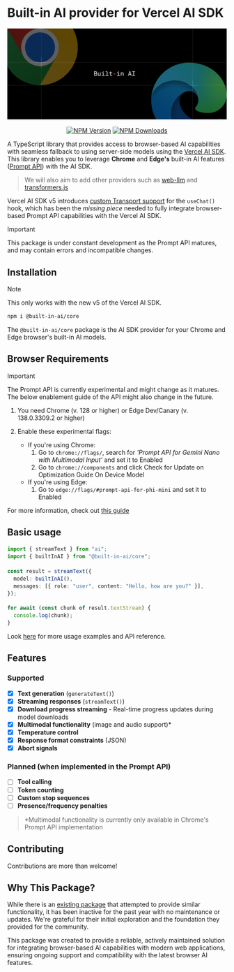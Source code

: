 # Built-in AI provider for Vercel AI SDK

<div align="center">
<img src="npm-header.png">
</div>

<div align="center">

[![NPM Version](https://img.shields.io/npm/v/%40built-in-ai%2Fcore)](https://www.npmjs.com/package/@built-in-ai/core)
[![NPM Downloads](https://img.shields.io/npm/dw/%40built-in-ai%2Fcore)](https://www.npmjs.com/package/@built-in-ai/core)

</div>

A TypeScript library that provides access to browser-based AI capabilities with seamless fallback to using server-side models using the [Vercel AI SDK](https://ai-sdk.dev/). This library enables you to leverage **Chrome** and **Edge's** built-in AI features ([Prompt API](https://github.com/webmachinelearning/prompt-api)) with the AI SDK.

> We will also aim to add other providers such as [web-llm](https://github.com/mlc-ai/web-llm) and [transformers.js](https://huggingface.co/docs/transformers.js/en/index)

Vercel AI SDK v5 introduces [custom Transport support](https://v5.ai-sdk.dev/docs/announcing-ai-sdk-5-beta#enhanced-usechat-architecture) for the `useChat()` hook, which has been the _missing piece_ needed to fully integrate browser-based Prompt API capabilities with the Vercel AI SDK.

> [!IMPORTANT]
> This package is under constant development as the Prompt API matures, and may contain errors and incompatible changes.

## Installation

> [!NOTE]
> This only works with the new v5 of the Vercel AI SDK.

```bash
npm i @built-in-ai/core
```

The `@built-in-ai/core` package is the AI SDK provider for your Chrome and Edge browser's built-in AI models.

## Browser Requirements

> [!IMPORTANT]
> The Prompt API is currently experimental and might change as it matures. The below enablement guide of the API might also change in the future.

1. You need Chrome (v. 128 or higher) or Edge Dev/Canary (v. 138.0.3309.2 or higher)

2. Enable these experimental flags:
   - If you're using Chrome:
     1. Go to `chrome://flags/`, search for _'Prompt API for Gemini Nano with Multimodal Input'_ and set it to Enabled
     2. Go to `chrome://components` and click Check for Update on Optimization Guide On Device Model
   - If you're using Edge:
     1. Go to `edge://flags/#prompt-api-for-phi-mini` and set it to Enabled

For more information, check out [this guide](https://developer.chrome.com/docs/extensions/ai/prompt-api)

## Basic usage

```typescript
import { streamText } from "ai";
import { builtInAI } from "@built-in-ai/core";

const result = streamText({
  model: builtInAI(),
  messages: [{ role: "user", content: "Hello, how are you?" }],
});

for await (const chunk of result.textStream) {
  console.log(chunk);
}
```

Look [here](/packages/built-in-ai/README.md) for more usage examples and API reference.

## Features

### Supported

- [x] **Text generation** (`generateText()`)
- [x] **Streaming responses** (`streamText()`)
- [x] **Download progress streaming** - Real-time progress updates during model downloads
- [x] **Multimodal functionality** (image and audio support)\*
- [x] **Temperature control**
- [x] **Response format constraints** (JSON)
- [x] **Abort signals**

### Planned (when implemented in the Prompt API)

- [ ] **Tool calling**
- [ ] **Token counting**
- [ ] **Custom stop sequences**
- [ ] **Presence/frequency penalties**

> \*Multimodal functionality is currently only available in Chrome's Prompt API implementation

## Contributing

Contributions are more than welcome!

## Why This Package?

While there is an [existing package](https://github.com/jeasonstudio/chrome-ai) that attempted to provide similar functionality, it has been inactive for the past year with no maintenance or updates. We're grateful for their initial exploration and the foundation they provided for the community.

This package was created to provide a reliable, actively maintained solution for integrating browser-based AI capabilities with modern web applications, ensuring ongoing support and compatibility with the latest browser AI features.

